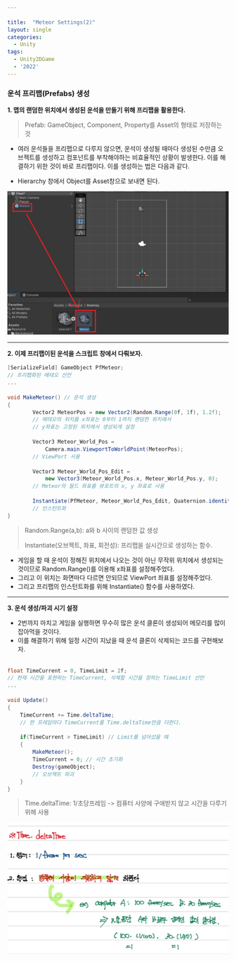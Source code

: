 ```yaml
---

title:  "Meteor Settings(2)"
layout: single
categories:
  - Unity
tags:
  - Unity2DGame
  - '2022'
---
```


### 운석 프리팹(Prefabs) 생성

**1. 맵의 랜덤한 위치에서 생성된 운석을 만들기 위해 프리팹을 활용한다.**

> Prefab: GameObject, Component, Property를  Asset의 형태로 저장하는 것

- 여러 운석들을 프리팹으로 다루지 않으면, 운석이 생성될 때마다 생성된 수만큼 오브젝트를 생성하고 컴포넌트를 부착해야하는 비효율적인 상황이 발생한다. 이를 해결하기 위한 것이 바로 프리팹이다.  이를 생성하는 법은 다음과 같다.

- Hierarchy 창에서 Object를 Asset창으로 보내면 된다.

![Prefabs](/assets/images/2022_prefab.png)

---

**2. 이제 프리팹이된 운석을 스크립트 창에서 다뤄보자.**
```csharp
[SerializeField] GameObject PfMeteor;
// 프리팹화된 메테오 선언
...

void MakeMeteor() // 운석 생성
{
        Vector2 MeteorPos = new Vector2(Random.Range(0f, 1f), 1.2f);
        // 메테오의 위치를 x좌표는 0부터 1까지 랜덤한 위치에서
        // y좌표는 고정된 위치에서 생성되게 설정
        
        Vector3 Meteor_World_Pos = 
            Camera.main.ViewportToWorldPoint(MeteorPos);
        // ViewPort 사용

        Vector3 Meteor_World_Pos_Edit =
            new Vector3(Meteor_World_Pos.x, Meteor_World_Pos.y, 0);
		// Meteor의 월드 좌표를 뷰포트의 x, y 좌표로 사용
		
        Instantiate(PfMeteor, Meteor_World_Pos_Edit, Quaternion.identity);
        // 인스턴트화
}

```

> Random.Range(a,b): a와 b 사이의 랜덤한 값 생성 
> 
> Instantiate(오브젝트, 좌표, 회전성): 프리팹을 실시간으로 생성하는 함수. 

- 게임을 할 때 운석이 정해진 위치에서 나오는 것이 아닌 무작위 위치에서 생성되는 것이므로 Random.Range()를 이용해 x좌표를 설정해주었다.
- 그리고 이 위치는 화면마다 다르면 안되므로 ViewPort 좌표를 설정해주었다.
- 그리고 프리팹의 인스턴트화를 위해 Instantiate() 함수를 사용하였다.

---

**3. 운석 생성/파괴 시기 설정**
- 2번까지 마치고 게임을 실행하면 무수히 많은 운석 클론이 생성되어 메모리를 많이 잡아먹을 것이다.
- 이를 해결하기 위해 일정 시간이 지났을 때 운석 클론이 삭제되는 코드를 구현해보자.

```csharp

float TimeCurrent = 0, TimeLimit = 2f;
// 현재 시간을 표현하는 TimeCurrent, 삭제할 시간을 정하는 TimeLimit 선언
...

void Update()
{
	TimeCurrent += Time.deltaTime;
	// 한 프레임마다 TimeCurrent를 Time.deltaTime만큼 더한다.

	if(TimeCurrent > TimeLimit) // Limit를 넘어섰을 때
	{
	    MakeMeteor();
	    TimeCurrent = 0; // 시간 초기화
	    Destroy(gameObject);
	    // 오브젝트 파괴
	}
}

```

> Time.deltaTime: 1/초당프레임 -> 컴퓨터 사양에 구애받지 않고 시간을 다루기 위해 사용

![deltatime](/assets/images/2022_time_deltatime.png)

